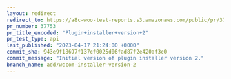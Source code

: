 ```yaml
---
layout: redirect
redirect_to: https://a8c-woo-test-reports.s3.amazonaws.com/public/pr/37753/api/index.html
pr_number: 37753
pr_title_encoded: "Plugin+installer+version+2"
pr_test_type: api
last_published: "2023-04-17 21:24:00 +0000"
commit_sha: 943e9f18697f137cf0025d06fad87f2e420af3c0
commit_message: "Initial version of plugin installer version 2."
branch_name: add/wccom-installer-version-2
---
```

